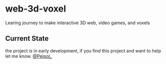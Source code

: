 # web-3d-voxel
Learing journey to make interactive 3D web, video games, and voxels

## Current State
the project is in early development, if you find this project and want to help let me know. [@Peipol_](https://twitter.com/Peipol_)
